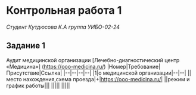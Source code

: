 # Контрольная работа 1
*Студент Кутдюсова К.А группа УИБО-02-24*

## Задание 1
Аудит медицинской организации [Лечебно-диагностический центр «Медицина»] (https://ooo-medicina.ru/)
|Номер|Требование|Присутствие|Ссылка|
|--|--|--|--|
|1|о медицинской организации|--|--|
||место нахождения,схема проезда|+|https://ooo-medicina.ru/|
||режим и график работы|||
|||||
|||||
